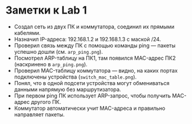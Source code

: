 # Заметки к Lab 1

- Создал сеть из двух ПК и коммутатора, соединил их прямыми кабелями.  
- Назначил IP-адреса: 192.168.1.2 и 192.168.1.3 с маской /24.  
- Проверил связь между ПК с помощью команды ping — пакеты успешно дошли (см. `arp_ping.png`).  
- Посмотрел ARP-таблицу на ПК1, там появился MAC-адрес ПК2 (наскринено в `arp_ping.png`).  
- Проверил MAC-таблицу коммутатора — видно, на каких портах подключены устройства (`switch_mac_table.png`).  
- Понял, что в одной подсети устройства могут обмениваться данными напрямую без маршрутизатора.  
- При первом ping ПК использует ARP-запрос, чтобы получить MAC-адрес другого ПК.  
- Коммутатор автоматически учит MAC-адреса и правильно направляет пакеты.
